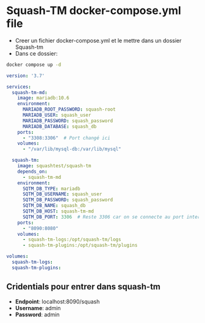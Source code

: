 # Squash-TM **docker-compose.yml** file 
- Creer un fichier docker-compose.yml et le mettre dans un dossier Squash-tm
- Dans ce dossier:
```sh
docker compose up -d
```
```yaml
version: '3.7'

services:
  squash-tm-md:
    image: mariadb:10.6
    environment:
      MARIADB_ROOT_PASSWORD: squash-root
      MARIADB_USER: squash_user
      MARIADB_PASSWORD: squash_password
      MARIADB_DATABASE: squash_db
    ports:
      - "3308:3306"  # Port changé ici
    volumes:
      - "/var/lib/mysql-db:/var/lib/mysql"

  squash-tm:
    image: squashtest/squash-tm
    depends_on:
      - squash-tm-md
    environment:
      SQTM_DB_TYPE: mariadb
      SQTM_DB_USERNAME: squash_user
      SQTM_DB_PASSWORD: squash_password
      SQTM_DB_NAME: squash_db
      SQTM_DB_HOST: squash-tm-md
      SQTM_DB_PORT: 3306  # Reste 3306 car on se connecte au port interne du conteneur
    ports:
      - "8090:8080"
    volumes:
      - squash-tm-logs:/opt/squash-tm/logs
      - squash-tm-plugins:/opt/squash-tm/plugins

volumes:
  squash-tm-logs:
  squash-tm-plugins:
```
## Cridentials pour entrer dans squash-tm
- **Endpoint**: localhost:8090/squash
- **Username**: admin
- **Password**: admin